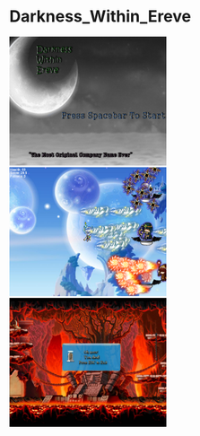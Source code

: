 # Darkness_Within_Ereve
<img src="https://github.com/tzhou7837/Darkness_Within_Ereve/blob/master/GamePlan/screenshot1.PNG?raw=true" width="280" height="230"> <img src="https://github.com/tzhou7837/Darkness_Within_Ereve/blob/master/GamePlan/screemshot2.PNG?raw=true" width="280" height="230"> <img src="https://github.com/tzhou7837/Darkness_Within_Ereve/blob/master/GamePlan/screenshot3.PNG?raw=true" width="280" height="230">


